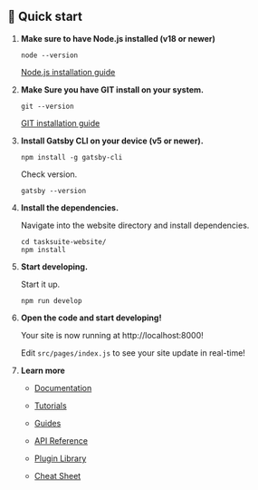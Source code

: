 ## 🚀 Quick start

1.  **Make sure to have Node.js installed (v18 or newer)**

    ```shell
    node --version
    ```

    [Node.js installation guide](https://www.gatsbyjs.com/docs/tutorial/part-0/#nodejs)

2.  **Make Sure you have GIT install on your system.**

    ```shell
    git --version
    ```

    [GIT installation guide](https://www.atlassian.com/git/tutorials/install-git#windows)

3.  **Install Gatsby CLI on your device (v5 or newer).**

    ```shell
    npm install -g gatsby-cli
    ```

    Check version.

    ```shell
    gatsby --version
    ```

4.  **Install the dependencies.**

    Navigate into the website directory and install dependencies.

    ```shell
    cd tasksuite-website/
    npm install
    ```

5.  **Start developing.**

    Start it up.

    ```shell
    npm run develop
    ```

6.  **Open the code and start developing!**

    Your site is now running at http://localhost:8000!

    Edit `src/pages/index.js` to see your site update in real-time!

7.  **Learn more**

    - [Documentation](https://www.gatsbyjs.com/docs/?utm_source=starter&utm_medium=readme&utm_campaign=minimal-starter)

    - [Tutorials](https://www.gatsbyjs.com/tutorial/?utm_source=starter&utm_medium=readme&utm_campaign=minimal-starter)

    - [Guides](https://www.gatsbyjs.com/tutorial/?utm_source=starter&utm_medium=readme&utm_campaign=minimal-starter)

    - [API Reference](https://www.gatsbyjs.com/docs/api-reference/?utm_source=starter&utm_medium=readme&utm_campaign=minimal-starter)

    - [Plugin Library](https://www.gatsbyjs.com/plugins?utm_source=starter&utm_medium=readme&utm_campaign=minimal-starter)

    - [Cheat Sheet](https://www.gatsbyjs.com/docs/cheat-sheet/?utm_source=starter&utm_medium=readme&utm_campaign=minimal-starter)
